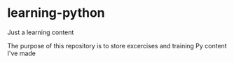 # learning-python
Just a learning content

The purpose of this repository is to store excercises and training Py content I've made
